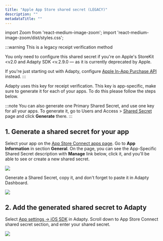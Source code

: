 ```yaml
---
title: "Apple App Store shared secret (LEGACY)"
description: ""
metadataTitle: ""
---
```


import Zoom from 'react-medium-image-zoom';
import 'react-medium-image-zoom/dist/styles.css';

:::warning
This is a legacy receipt verification method

You only need to configure this shared secret if you're on Apple's StoreKit \<v2.0 and Adapty SDK \<v.2.9.0 — as it is currently deprecated by Apple.

If you're just starting out with Adapty, configure [Apple In-App Purchase API](in-app-purchase-api-storekit-2) instead.
:::

Adapty uses this key for receipt verification. This key is app-specific, make sure to generate it for each of your apps. To do this please follow the steps below.

:::note
You can also generate one Primary Shared Secret, and use one key for all your apps. To generate it, go to Users and Access > [Shared Secret](https://appstoreconnect.apple.com/access/shared-secret) page and click **Generate** there.
:::

## 1\. Generate a shared secret for your app

Select your app on the [App Store Connect apps page](https://appstoreconnect.apple.com/apps). Go to **App Information** in section **General**. On the page, you can see the App-Specific Shared Secret description with  **Manage** link below, click it, and you'll be able to see or create a new shared secret.


<Zoom>
  <img src={require('./img/4185892-CleanShot_2023-08-25_at_12.14.41_22x.webp').default}
  style={{
    border: '1px solid #727272', /* border width and color */
    width: '700px', /* image width */
    display: 'block', /* for alignment */
    margin: '0 auto' /* center alignment */
  }}
/>
</Zoom>





Generate a Shared Secret, copy it, and don't forget to paste it in Adapty Dashboard.


<Zoom>
  <img src={require('./img/2b25bba-CleanShot_2023-08-25_at_12.15.562x.webp').default}
  style={{
    border: '1px solid #727272', /* border width and color */
    width: '700px', /* image width */
    display: 'block', /* for alignment */
    margin: '0 auto' /* center alignment */
  }}
/>
</Zoom>





## 2\. Add the generated shared secret to Adapty

Select [App settings -> iOS SDK](https://app.adapty.io/settings/ios-sdk) in Adapty. Scroll down to App Store Connect shared secret section, and enter your shared secret. 


<Zoom>
  <img src={require('./img/5e00c24-CleanShot_2022-12-29_at_07.53.55.webp').default}
  style={{
    border: '1px solid #727272', /* border width and color */
    width: '700px', /* image width */
    display: 'block', /* for alignment */
    margin: '0 auto' /* center alignment */
  }}
/>
</Zoom>


